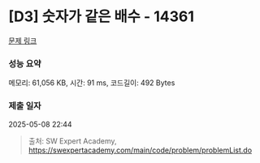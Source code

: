 # [D3] 숫자가 같은 배수 - 14361 

[문제 링크](https://swexpertacademy.com/main/code/problem/problemDetail.do?contestProbId=AYCnY9Kqu6YDFARx) 

### 성능 요약

메모리: 61,056 KB, 시간: 91 ms, 코드길이: 492 Bytes

### 제출 일자

2025-05-08 22:44



> 출처: SW Expert Academy, https://swexpertacademy.com/main/code/problem/problemList.do